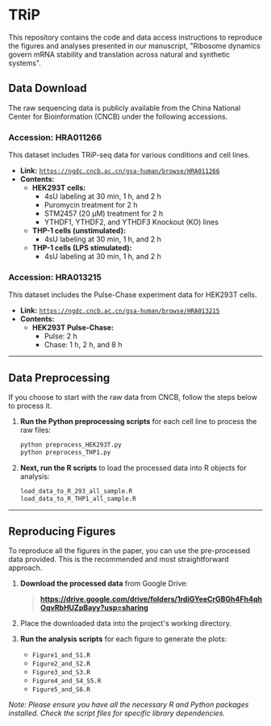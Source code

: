 # TRiP

This repository contains the code and data access instructions to reproduce the figures and analyses presented in our manuscript, "Ribosome dynamics govern mRNA stability and translation across natural and synthetic systems".

## Data Download

The raw sequencing data is publicly available from the China National Center for Bioinformation (CNCB) under the following accessions.

### Accession: HRA011266

This dataset includes TRiP-seq data for various conditions and cell lines.

* **Link:** [`https://ngdc.cncb.ac.cn/gsa-human/browse/HRA011266`](https://ngdc.cncb.ac.cn/gsa-human/browse/HRA011266)
* **Contents:**
    * **HEK293T cells:**
        * 4sU labeling at 30 min, 1 h, and 2 h
        * Puromycin treatment for 2 h
        * STM2457 (20 µM) treatment for 2 h
        * YTHDF1, YTHDF2, and YTHDF3 Knockout (KO) lines
    * **THP-1 cells (unstimulated):**
        * 4sU labeling at 30 min, 1 h, and 2 h
    * **THP-1 cells (LPS stimulated):**
        * 4sU labeling at 30 min, 1 h, and 2 h

### Accession: HRA013215

This dataset includes the Pulse-Chase experiment data for HEK293T cells.

* **Link:** [`https://ngdc.cncb.ac.cn/gsa-human/browse/HRA013215`](https://ngdc.cncb.ac.cn/gsa-human/browse/HRA013215)
* **Contents:**
    * **HEK293T Pulse-Chase:**
        * Pulse: 2 h
        * Chase: 1 h, 2 h, and 8 h

---

## Data Preprocessing

If you choose to start with the raw data from CNCB, follow the steps below to process it.

1.  **Run the Python preprocessing scripts** for each cell line to process the raw files:
    ```bash
    python preprocess_HEK293T.py
    python preprocess_THP1.py
    ```
2.  **Next, run the R scripts** to load the processed data into R objects for analysis:
    ```R
    load_data_to_R_293_all_sample.R
    load_data_to_R_THP1_all_sample.R
    ```
---

## Reproducing Figures

To reproduce all the figures in the paper, you can use the pre-processed data provided. This is the recommended and most straightforward approach.

1.  **Download the processed data** from Google Drive:
    > **https://drive.google.com/drive/folders/1rdiGYeeCrGBGh4Fh4qhOqvRbHUZpBayy?usp=sharing**

2.  Place the downloaded data into the project's working directory.

3.  **Run the analysis scripts** for each figure to generate the plots:
    * `Figure1_and_S1.R`
    * `Figure2_and_S2.R`
    * `Figure3_and_S3.R`
    * `Figure4_and_S4_S5.R`
    * `Figure5_and_S6.R`

*Note: Please ensure you have all the necessary R and Python packages installed. Check the script files for specific library dependencies.*
